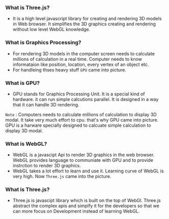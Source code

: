 ### What is Three.js?
- It is a high level javascript library for creating and rendering 3D models in Web browser. It simplifies the 3D graphics creating and rendering without low level WebGL knowledge.

### What is Graphics Processing?
- For rendering 3D models in the computer screen needs to calculate millions of calculation in a real time. Computer needs to know informataion like position, location, every vertex of an object etc.
- For handleing thses heavy stuff ```GPU``` came into picture.

### What is GPU?
- GPU stands for Graphics Processing Unit. It is a special kind of hardware. it can run simple calcutions parallel. It is designed in a way that it can handle 3D rendering. 

```Note``` : Computers needs to calculate millions of calculation to display 3D modal. It take very much effort to cpu. that's why GPU came into picture. GPU is a harware specially designed to calcuate simple calculation to display 3D modal.

### What is WebGL?
- WebGL is a javascipt Api to render 3D graphics in the web browser. WebGL provides language to communiate with GPU and to provide instrction to render 3D graphics.
- WebGL takes a lot effort to learn and use it. Learning curve of WebGL is very high. Now ```Three.js``` came into the picture.

### What is Three.js?
- Three.js is javascipt library which is built on  the top of WebGl. Three.js abstract the complex apis and simplfy it for the developers so that we can more focus on Development instead of learning WebGL.